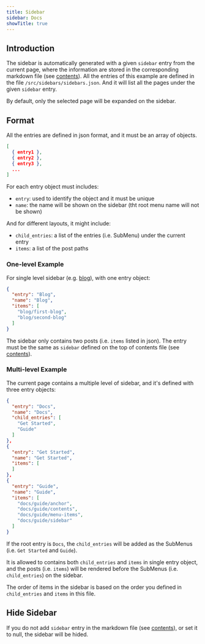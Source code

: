 ```yaml
---
title: Sidebar
sidebar: Docs
showTitle: true
---
```

## Introduction

The sidebar is automatically generated with a given `sidebar` entry from the current page, where the information are stored in the corresponding markdown file (see [contents](/docs/guide/contents#information-of-the-page)). All the entries of this example are defined in the file `/src/sidebars/sidebars.json`. And it will list all the pages under the given `sidebar` entry.

By default, only the selected page will be expanded on the sidebar.

## Format

All the entries are defined in json format, and it must be an array of objects.

```json
[
  { entry1 },
  { entry2 },
  { entry3 },
  ...
]
```

For each entry object must includes:

* `entry`: used to identify the object and it must be unique
* `name`: the name will be shown on the sidebar (tht root menu name will not be shown)

And for different layouts, it might include:

* `child_entries`: a list of the entries (i.e. SubMenu) under the current entry
* `items`: a list of the post paths

### One-level Example

For single level sidebar (e.g. [blog](/blog/first-blog)), with one entry object:

```json
{
  "entry": "Blog",
  "name": "Blog",
  "items": [
    "blog/first-blog",
    "blog/second-blog"
  ]
}
```

The sidebar only contains two posts (i.e. `items` listed in json). The entry must be the same as `sidebar` defined on the top of contents file (see [contents](/docs/guide/contents#information-of-the-page)).

### Multi-level Example

The current page contains a multiple level of sidebar, and it's defined with three entry objects:

```json
{
  "entry": "Docs",
  "name": "Docs",
  "child_entries": [
    "Get Started",
    "Guide"
  ]
},
{
  "entry": "Get Started",
  "name": "Get Started",
  "items": [
  ]
},
{
  "entry": "Guide",
  "name": "Guide",
  "items": [
    "docs/guide/anchor",
    "docs/guide/contents",
    "docs/guide/menu-items",
    "docs/guide/sidebar"
  ]
}
```

If the root entry is `Docs`, the `child_entries` will be added as the SubMenus (i.e. `Get Started` and `Guide`).

It is allowed to contains both `child_entries` and `items` in single entry object, and the posts (i.e. `items`) will be rendered before the SubMenus (i.e. `child_entries`) on the sidebar.

The order of items in the sidebar is based on the order you defined in `child_entries` and `items` in this file.

## Hide Sidebar

If you do not add `sidebar` entry in the markdown file (see [contents](/docs/guide/contents#information-of-the-page)), or set it to null, the sidebar will be hided.

